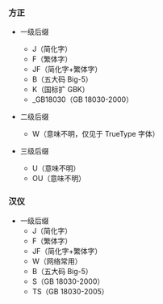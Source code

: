 ### 方正
- 一级后缀
    - J（简化字）
    - F（繁体字）
    - JF（简化字+繁体字）
    - B（五大码 Big-5）
    - K（国标扩 GBK）
    - _GB18030（GB 18030-2000）

- 二级后缀
    - W（意味不明，仅见于 TrueType 字体）

- 三级后缀
    - U（意味不明）
    - OU（意味不明）

### 汉仪
- 一级后缀
    - J（简化字）
    - F（繁体字）
    - JF（简化字+繁体字）
    - W（网络常用）
    - B（五大码 Big-5）
    - S（GB 18030-2000）
    - TS（GB 18030-2005）
